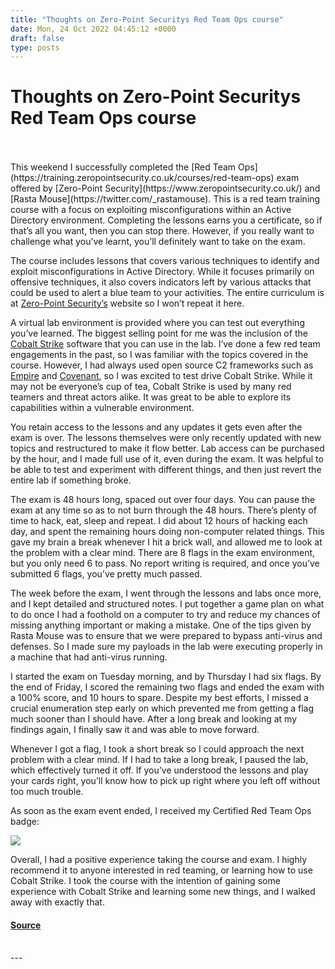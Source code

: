 ```yaml
---
title: "Thoughts on Zero-Point Securitys Red Team Ops course"
date: Mon, 24 Oct 2022 04:45:12 +0000
draft: false
type: posts
---
```

# Thoughts on Zero-Point Securitys Red Team Ops course

<br/>

<br/>
This weekend I successfully completed the [Red Team Ops](https://training.zeropointsecurity.co.uk/courses/red-team-ops) exam offered by [Zero-Point Security](https://www.zeropointsecurity.co.uk/) and [Rasta Mouse](https://twitter.com/_rastamouse). This is a red team training course with a focus on exploiting misconfigurations within an Active Directory environment. Completing the lessons earns you a certificate, so if that’s all you want, then you can stop there. However, if you really want to challenge what you’ve learnt, you’ll definitely want to take on the exam.

The course includes lessons that covers various techniques to identify and exploit misconfigurations in Active Directory. While it focuses primarily on offensive techniques, it also covers indicators left by various attacks that could be used to alert a blue team to your activities. The entire curriculum is at [Zero-Point Security’s](https://training.zeropointsecurity.co.uk/courses/red-team-ops) website so I won’t repeat it here.

A virtual lab environment is provided where you can test out everything you’ve learned. The biggest selling point for me was the inclusion of the [Cobalt Strike](https://www.cobaltstrike.com/features/) software that you can use in the lab. I’ve done a few red team engagements in the past, so I was familiar with the topics covered in the course. However, I had always used open source C2 frameworks such as [Empire](https://github.com/BC-SECURITY/Empire) and [Covenant](https://github.com/cobbr/Covenant), so I was excited to test drive Cobalt Strike. While it may not be everyone’s cup of tea, Cobalt Strike is used by many red teamers and threat actors alike. It was great to be able to explore its capabilities within a vulnerable environment.

You retain access to the lessons and any updates it gets even after the exam is over. The lessons themselves were only recently updated with new topics and restructured to make it flow better. Lab access can be purchased by the hour, and I made full use of it, even during the exam. It was helpful to be able to test and experiment with different things, and then just revert the entire lab if something broke.

The exam is 48 hours long, spaced out over four days. You can pause the exam at any time so as to not burn through the 48 hours. There’s plenty of time to hack, eat, sleep and repeat. I did about 12 hours of hacking each day, and spent the remaining hours doing non-computer related things. This gave my brain a break whenever I hit a brick wall, and allowed me to look at the problem with a clear mind. There are 8 flags in the exam environment, but you only need 6 to pass. No report writing is required, and once you’ve submitted 6 flags, you’ve pretty much passed.

The week before the exam, I went through the lessons and labs once more, and I kept detailed and structured notes. I put together a game plan on what to do once I had a foothold on a computer to try and reduce my chances of missing anything important or making a mistake. One of the tips given by Rasta Mouse was to ensure that we were prepared to bypass anti-virus and defenses. So I made sure my payloads in the lab were executing properly in a machine that had anti-virus running.

I started the exam on Tuesday morning, and by Thursday I had six flags. By the end of Friday, I scored the remaining two flags and ended the exam with a 100% score, and 10 hours to spare. Despite my best efforts, I missed a crucial enumeration step early on which prevented me from getting a flag much sooner than I should have. After a long break and looking at my findings again, I finally saw it and was able to move forward.

Whenever I got a flag, I took a short break so I could approach the next problem with a clear mind. If I had to take a long break, I paused the lab, which effectively turned it off. If you’ve understood the lessons and play your cards right, you’ll know how to pick up right where you left off without too much trouble.

As soon as the exam event ended, I received my Certified Red Team Ops badge:

[![](/images/2022-10-24/01.png)](https://ca.badgr.com/public/assertions/kndcIHx6RAGZJ5zol8XLIA)

Overall, I had a positive experience taking the course and exam. I highly recommend it to anyone interested in red teaming, or learning how to use Cobalt Strike. I took the course with the intention of gaining some experience with Cobalt Strike and learning some new things, and I walked away with exactly that.

#### [Source](http://blog.techorganic.com/2022/10/24/thoughts-on-zeropoint-securitys-red-team-ops-course/)

<br/>
---
